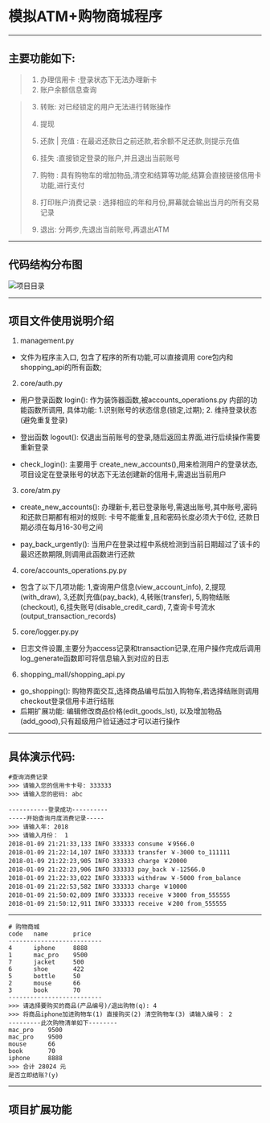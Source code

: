 
# 模拟ATM+购物商城程序

---
## 主要功能如下:
>1. 办理信用卡 :登录状态下无法办理新卡
>2. 账户余额信息查询

>3. 转账: 对已经锁定的用户无法进行转账操作
>
>4. 提现
>
>5. 还款 | 充值 : 在最迟还款日之前还款,若余额不足还款,则提示充值
>
>6. 挂失 :直接锁定登录的账户,并且退出当前账号
>
>7. 购物 : 具有购物车的增加物品,清空和结算等功能,结算会直接链接信用卡功能,进行支付
>
>8. 打印账户消费记录 : 选择相应的年和月份,屏幕就会输出当月的所有交易记录
>
>9. 退出: 分两步,先退出当前账号,再退出ATM

---



## 代码结构分布图
![项目目录](http://oyhijg3iv.bkt.clouddn.com/%E6%B7%B1%E5%BA%A6%E6%88%AA%E5%9B%BE_%E9%80%89%E6%8B%A9%E5%8C%BA%E5%9F%9F_20180110140314.png)

---

## 项目文件使用说明介绍
1. management.py
 * 文件为程序主入口, 包含了程序的所有功能,可以直接调用 core包内和shopping_api的所有函数;
2. core/auth.py
 * 用户登录函数 login(): 作为装饰器函数,被accounts_operations.py 内部的功能函数所调用, 具体功能: 1.识别账号的状态信息(锁定,过期); 2. 维持登录状态(避免重复登录)

 * 登出函数 logout(): 仅退出当前账号的登录,随后返回主界面,进行后续操作需要重新登录

 * check_login(): 主要用于 create_new_accounts(),用来检测用户的登录状态,项目设定在登录账号的状态下无法创建新的信用卡,需退出当前用户

3. core/atm.py
 * create_new_accounts(): 办理新卡,若已登录账号,需退出账号,其中账号,密码和还款日期都有相对的规则: 卡号不能重复,且和密码长度必须大于6位, 还款日期必须在每月16-30号之间

 * pay_back_urgently(): 当用户在登录过程中系统检测到当前日期超过了该卡的最迟还款期限,则调用此函数进行还款

4. core/accounts_operations.py.py
 * 包含了以下几项功能: 1,查询用户信息(view_account_info), 2,提现(with_draw), 3,还款|充值(pay_back), 4,转账(transfer), 5,购物结账(checkout), 6,挂失账号(disable_credit_card), 7,查询卡号流水(output_transaction_records)

5. core/logger.py.py
 * 日志文件设置,主要分为access记录和transaction记录,在用户操作完成后调用log_generate函数即可将信息输入到对应的日志

6. shopping_mall/shopping_api.py
 * go_shopping(): 购物界面交互,选择商品编号后加入购物车,若选择结账则调用checkout登录信用卡进行结账
 * 后期扩展功能: 编辑修改商品价格(edit_goods_lst), 以及增加物品(add_good),只有超级用户验证通过才可以进行操作



---

## 具体演示代码:

```
#查询消费记录
>>> 请输入您的信用卡卡号: 333333
>>> 请输入您的密码: abc

-----------登录成功----------
-----开始查询月度消费记录-----
>>> 请输入年: 2018
>>> 请输入月份：　1
2018-01-09 21:21:33,133 INFO 333333 consume ￥9566.0
2018-01-09 21:22:14,107 INFO 333333 transfer ￥-3000 to_111111
2018-01-09 21:22:23,905 INFO 333333 charge ￥20000
2018-01-09 21:22:23,906 INFO 333333 pay_back ￥-12566.0
2018-01-09 21:22:33,022 INFO 333333 withdraw ￥-5000 from_balance
2018-01-09 21:22:53,582 INFO 333333 charge ￥10000
2018-01-09 21:50:02,809 INFO 333333 receive ￥3000 from_555555
2018-01-09 21:50:12,911 INFO 333333 receive ￥200 from_555555

```
---
```
# 购物商城
code   name       price
--------------------------
4      iphone     8888
1      mac_pro    9500
7      jacket     500
6      shoe       422
5      bottle     50
2      mouse      66
3      book       70
--------------------------
>>> 请选择要购买的商品(产品编号)/退出购物(q): 4
>>> 将商品iphone加进购物车(1) 直接购买(2) 清空购物车(3) 请输入编号： 2
---------此次购物清单如下--------
mac_pro    9500
mac_pro    9500
mouse      66
book       70
iphone     8888
>>> 合计 28024 元
是否立即结账?(y)

```

---
## 项目扩展功能
